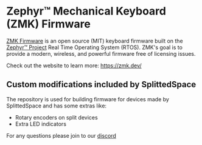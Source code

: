 # Zephyr™ Mechanical Keyboard (ZMK) Firmware

[ZMK Firmware](https://zmk.dev/) is an open source (MIT) keyboard firmware built on the [Zephyr™ Project](https://www.zephyrproject.org/) Real Time Operating System (RTOS). ZMK's goal is to provide a modern, wireless, and powerful firmware free of licensing issues.

Check out the website to learn more: https://zmk.dev/

## Custom modifications included by SplittedSpace

The repository is used for building firmware for devices made by SplittedSpace and has some extras like:
* Rotary encoders on split devices
* Extra LED indicators

For any questions please join to our [discord](https://discord.gg/6kHa56A7)